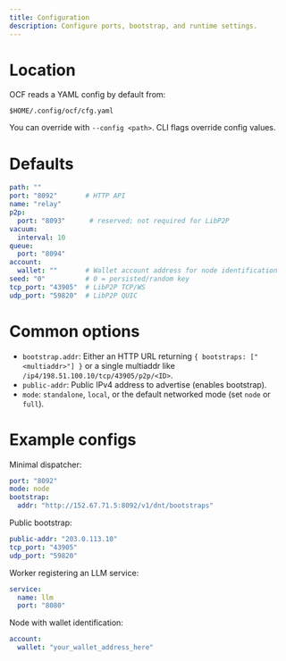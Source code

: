 ```yaml
---
title: Configuration
description: Configure ports, bootstrap, and runtime settings.
---
```


# Location

OCF reads a YAML config by default from:

```
$HOME/.config/ocf/cfg.yaml
```

You can override with `--config <path>`. CLI flags override config values.

# Defaults

```yaml
path: ""
port: "8092"       # HTTP API
name: "relay"
p2p:
  port: "8093"      # reserved; not required for LibP2P
vacuum:
  interval: 10
queue:
  port: "8094"
account:
  wallet: ""       # Wallet account address for node identification
seed: "0"          # 0 = persisted/random key
tcp_port: "43905"  # LibP2P TCP/WS
udp_port: "59820"  # LibP2P QUIC
```

# Common options

- `bootstrap.addr`: Either an HTTP URL returning `{ bootstraps: ["<multiaddr>"] }` or a single multiaddr like `/ip4/198.51.100.10/tcp/43905/p2p/<ID>`.
- `public-addr`: Public IPv4 address to advertise (enables bootstrap).
- `mode`: `standalone`, `local`, or the default networked mode (set `node` or `full`).

# Example configs

Minimal dispatcher:

```yaml
port: "8092"
mode: node
bootstrap:
  addr: "http://152.67.71.5:8092/v1/dnt/bootstraps"
```

Public bootstrap:

```yaml
public-addr: "203.0.113.10"
tcp_port: "43905"
udp_port: "59820"
```

Worker registering an LLM service:

```yaml
service:
  name: llm
  port: "8080"
```

Node with wallet identification:

```yaml
account:
  wallet: "your_wallet_address_here"
```



